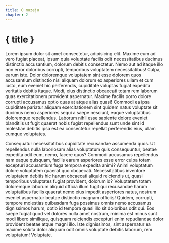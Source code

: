 ```yaml
---
title: O muzeju
chapter: 2
---
```


# { title }

Lorem ipsum dolor sit amet consectetur, adipisicing elit. Maxime eum ad vero fugiat placeat, ipsum quia voluptate facilis odit necessitatibus ducimus distinctio accusantium, dolorum debitis consectetur. Nemo aut ad itaque illo non error doloribus corrupti, temporibus voluptatem necessitatibus! Culpa, earum iste. Dolor doloremque voluptatem sint esse dolorem quos accusantium distinctio nisi aliquam dolorum ex asperiores ullam et cum iusto, eum eveniet hic perferendis, cupiditate voluptas fugiat expedita veritatis debitis itaque. Modi, eius distinctio obcaecati totam rem laborum quas exercitationem provident aspernatur. Maxime facilis porro dolore corrupti accusamus optio quas at atque alias quasi! Commodi ea ipsa cupiditate pariatur aliquam exercitationem sint quidem natus voluptate sit ducimus nemo asperiores sequi a saepe nesciunt, eaque voluptatibus doloremque repellendus. Laborum nihil esse sapiente dolore eveniet blanditiis ut fugit quaerat nobis fugiat repellendus sunt unde sint id molestiae debitis ipsa est ea consectetur repellat perferendis eius, ullam cumque voluptates. 

Consequatur necessitatibus cupiditate recusandae assumenda quos. Ut repellendus nulla laboriosam alias voluptatum quis consequuntur, beatae expedita odit eum, nemo, facere quos? Commodi accusamus repellendus nam eaque quisquam, facilis earum asperiores esse error culpa totam excepturi accusantium fuga tempora expedita animi? Animi voluptatum dolore voluptatem quaerat quo obcaecati. Necessitatibus inventore voluptatem debitis hic harum obcaecati aliquid reiciendis ut, quasi temporibus voluptates fugiat provident, dolorum id? Voluptatem totam doloremque laborum aliquid officia illum fugit qui recusandae harum voluptatibus facilis quaerat nemo eius impedit asperiores natus, nostrum eveniet aspernatur beatae distinctio magnam officiis! Quidem, corrupti, tempore molestias quibusdam fuga possimus omnis nemo accusamus dignissimos harum, optio id tempora quasi illo sit doloribus odit qui. Eos saepe fugiat quod vel dolores nulla amet nostrum, minima est minus sunt modi libero similique, quisquam reiciendis excepturi enim repudiandae dolor provident beatae atque magni illo. Iste dignissimos, sint aspernatur ea maxime soluta dolor aliquam odit omnis voluptate debitis laborum, rem voluptatum! Voluptate.